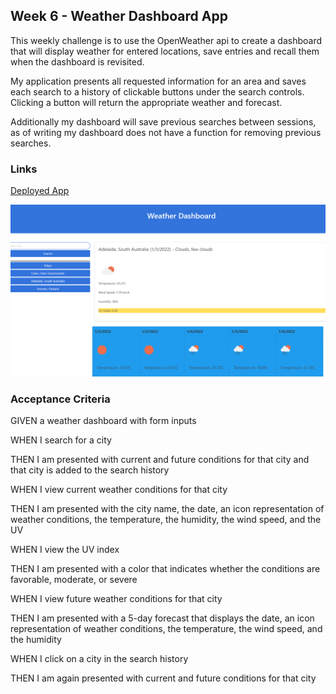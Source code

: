 ## Week 6 - Weather Dashboard App

This weekly challenge is to use the OpenWeather api to create a dashboard that will display weather for entered locations, save entries and recall them when the dashboard is revisited.

My application presents all requested information for an area and saves each search to a history of clickable buttons under the search controls. Clicking a button will return the appropriate weather and forecast.

Additionally my dashboard will save previous searches between sessions, as of writing my dashboard does not have a function for removing previous searches.

### Links

[Deployed App](https://charlestietjen.github.io/Trilogy-HW-Week-6-Weather-Dashboard/ "Weather Dashboard")

![Project Screenshot](project-SS.png?raw=true)

### Acceptance Criteria

GIVEN a weather dashboard with form inputs

WHEN I search for a city

THEN I am presented with current and future conditions for that city and that city is added to the search history

WHEN I view current weather conditions for that city

THEN I am presented with the city name, the date, an icon representation of weather conditions, the temperature, the humidity, the wind speed, and the UV 

WHEN I view the UV index

THEN I am presented with a color that indicates whether the conditions are favorable, moderate, or severe

WHEN I view future weather conditions for that city

THEN I am presented with a 5-day forecast that displays the date, an icon representation of weather conditions, the temperature, the wind speed, and the humidity

WHEN I click on a city in the search history

THEN I am again presented with current and future conditions for that city